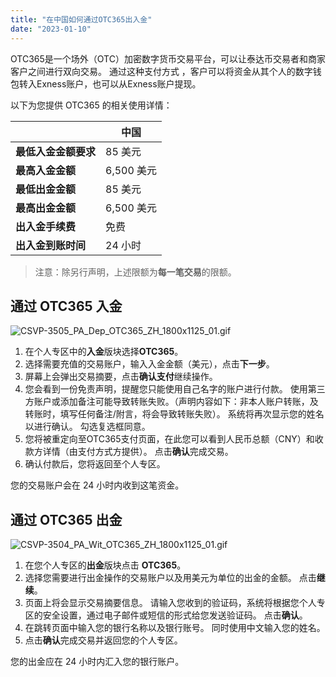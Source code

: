```yaml
---
title: "在中国如何通过OTC365出入金"
date: "2023-01-10"
---
```


<Ads></Ads> 

OTC365是一个场外（OTC）加密数字货币交易平台，可以让泰达币交易者和商家客户之间进行双向交易。 通过这种支付方式 ，客户可以将资金从其个人的数字钱包转入Exness账户，也可以从Exness账户提现。

<Ads></Ads> 

以下为您提供 OTC365 的相关使用详情：

|   | 中国 |
| --- | --- |
| **最低入金金额要求** | 85 美元 |
| **最高入金金额** | 6,500 美元 |
| **最低出金金额** | 85 美元 |
| **最高出金金额** | 6,500 美元 |
| **出入金手续费** | 免费 |
| **出入金到账时间** | 24 小时 |

> 注意：除另行声明，上述限额为**每一笔交易**的限额。

## 通过 OTC365 入金

![CSVP-3505_PA_Dep_OTC365_ZH_1800x1125_01.gif](https://testingcf.jsdelivr.net/gh/jarlin8/OSS@main/exhelp/CSVP-3505_PA_Dep_OTC365_ZH_1800x1125_01.gif)

1. 在个人专区中的**入金**版块选择**OTC365**。
2. 选择需要充值的交易账户，输入入金金额（美元），点击**下一步**。
3. 屏幕上会弹出交易摘要，点击**确认支付**继续操作。
4. 您会看到一份免责声明，提醒您只能使用自己名字的账户进行付款。 使用第三方账户或添加备注可能导致转账失败。（声明内容如下：非本人账户转账，及转账时，填写任何备注/附言，将会导致转账失败）。 系统将再次显示您的姓名以进行确认。 勾选复选框同意。
5. 您将被重定向至OTC365支付页面，在此您可以看到人民币总额（CNY）和收款方详情（由支付方式方提供）。 点击**确认**完成交易。
6. 确认付款后，您将返回至个人专区。

您的交易账户会在 24 小时内收到这笔资金。

## 通过 OTC365 出金

![CSVP-3504_PA_Wit_OTC365_ZH_1800x1125_01.gif](https://testingcf.jsdelivr.net/gh/jarlin8/OSS@main/exhelp/CSVP-3504_PA_Wit_OTC365_ZH_1800x1125_01.gif)

1. 在您个人专区的**出金**版块点击 **OTC365**。
2. 选择您需要进行出金操作的交易账户以及用美元为单位的出金的金额。 点击**继续**。
3. 页面上将会显示交易摘要信息。 请输入您收到的验证码，系统将根据您个人专区的安全设置，通过电子邮件或短信的形式给您发送验证码。 点击**确认**。
4. 在跳转页面中输入您的银行名称以及银行账号。 同时使用中文输入您的姓名。
5. 点击**确认**完成交易并返回您的个人专区。

您的出金应在 24 小时内汇入您的银行账户。
